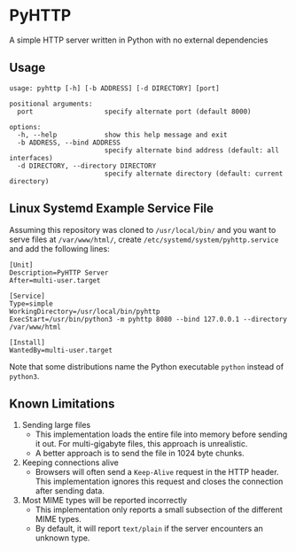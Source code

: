 # PyHTTP

A simple HTTP server written in Python with no external dependencies

## Usage

```
usage: pyhttp [-h] [-b ADDRESS] [-d DIRECTORY] [port]

positional arguments:
  port                  specify alternate port (default 8000)

options:
  -h, --help            show this help message and exit
  -b ADDRESS, --bind ADDRESS
                        specify alternate bind address (default: all interfaces)
  -d DIRECTORY, --directory DIRECTORY
                        specify alternate directory (default: current directory)
```

## Linux Systemd Example Service File

Assuming this repository was cloned to `/usr/local/bin/` and you want to serve files at `/var/www/html/`,
create `/etc/systemd/system/pyhttp.service` and add the following lines:

```
[Unit]
Description=PyHTTP Server
After=multi-user.target

[Service]
Type=simple
WorkingDirectory=/usr/local/bin/pyhttp
ExecStart=/usr/bin/python3 -m pyhttp 8080 --bind 127.0.0.1 --directory /var/www/html

[Install]
WantedBy=multi-user.target
```

Note that some distributions name the Python executable `python` instead of `python3`.

## Known Limitations

1. Sending large files
    - This implementation loads the entire file into memory before sending it out. For multi-gigabyte files, this approach is unrealistic.
    - A better approach is to send the file in 1024 byte chunks.
2. Keeping connections alive
    - Browsers will often send a `Keep-Alive` request in the HTTP header. This implementation ignores this request and closes the connection after sending data.
3. Most MIME types will be reported incorrectly
    - This implementation only reports a small subsection of the different MIME types.
    - By default, it will report `text/plain` if the server encounters an unknown type.
